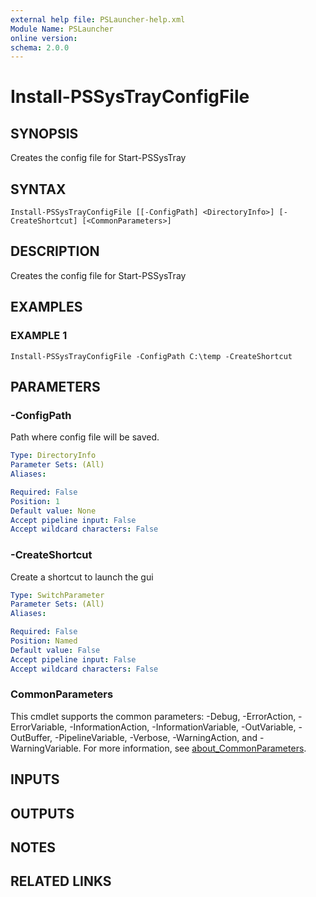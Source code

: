```yaml
---
external help file: PSLauncher-help.xml
Module Name: PSLauncher
online version:
schema: 2.0.0
---
```


# Install-PSSysTrayConfigFile

## SYNOPSIS
Creates the config file for Start-PSSysTray

## SYNTAX

```
Install-PSSysTrayConfigFile [[-ConfigPath] <DirectoryInfo>] [-CreateShortcut] [<CommonParameters>]
```

## DESCRIPTION
Creates the config file for Start-PSSysTray

## EXAMPLES

### EXAMPLE 1
```
Install-PSSysTrayConfigFile -ConfigPath C:\temp -CreateShortcut
```

## PARAMETERS

### -ConfigPath
Path where config file will be saved.

```yaml
Type: DirectoryInfo
Parameter Sets: (All)
Aliases:

Required: False
Position: 1
Default value: None
Accept pipeline input: False
Accept wildcard characters: False
```

### -CreateShortcut
Create a shortcut to launch the gui

```yaml
Type: SwitchParameter
Parameter Sets: (All)
Aliases:

Required: False
Position: Named
Default value: False
Accept pipeline input: False
Accept wildcard characters: False
```

### CommonParameters
This cmdlet supports the common parameters: -Debug, -ErrorAction, -ErrorVariable, -InformationAction, -InformationVariable, -OutVariable, -OutBuffer, -PipelineVariable, -Verbose, -WarningAction, and -WarningVariable. For more information, see [about_CommonParameters](http://go.microsoft.com/fwlink/?LinkID=113216).

## INPUTS

## OUTPUTS

## NOTES

## RELATED LINKS
